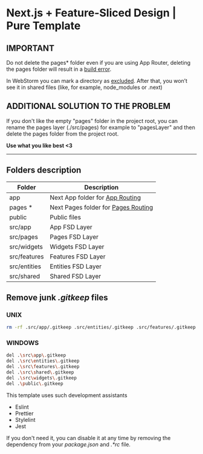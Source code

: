 # Next.js + Feature-Sliced Design | Pure Template

## IMPORTANT

Do not delete the pages\* folder even if you are using App Router, deleting the pages folder
will result in a [build error](https://t.me/feature_sliced/1/107414).

In WebStorm you can mark a directory as [excluded](https://www.jetbrains.com/help/webstorm/configuring-project-structure.html#content-root). After that, you won’t see it in shared files (like, for example, node_modules or .next)

## ADDITIONAL SOLUTION TO THE PROBLEM

If you don't like the empty "pages" folder in the project root, you can rename the pages layer (./src/pages)
for example to "pagesLayer" and then delete the pages folder from the project root.

**Use what you like best <3**

---

## Folders description

| Folder       | Description                                                                                                     |
| ------------ | --------------------------------------------------------------------------------------------------------------- |
| app          | Next App folder for [App Routing](https://nextjs.org/docs/app/building-your-application/routing#the-app-router) |
| pages \*     | Next Pages folder for [Pages Routing](https://nextjs.org/docs/pages)                                            |
| public       | Public files                                                                                                    |
| src/app      | App FSD Layer                                                                                                   |
| src/pages    | Pages FSD Layer                                                                                                 |
| src/widgets  | Widgets FSD Layer                                                                                               |
| src/features | Features FSD Layer                                                                                              |
| src/entities | Entities FSD Layer                                                                                              |
| src/shared   | Shared FSD Layer                                                                                                |

## Remove junk _.gitkeep_ files

### UNIX

```bash
rm -rf .src/app/.gitkeep .src/entities/.gitkeep .src/features/.gitkeep .src/shared/.gitkeep .src/widgets/.gitkeep ./public/.gitkeep
```

### WINDOWS

```bash
del .\src\app\.gitkeep
del .\src\entities\.gitkeep
del .\src\features\.gitkeep
del .\src\shared\.gitkeep
del .\src\widgets\.gitkeep
del .\public\.gitkeep
```

This template uses such development assistants

- Eslint
- Prettier
- Stylelint
- Jest

If you don't need it, you can disable it at any time by removing the
dependency from your _package.json_ and _.\*rc_ file.

